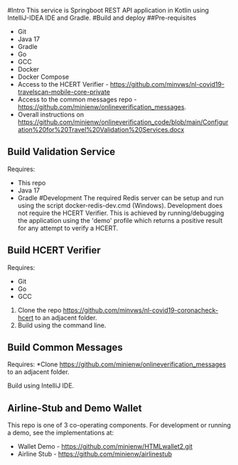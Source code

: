 #Intro
This service is Springboot REST API application in Kotlin using IntelliJ-IDEA IDE and Gradle.
#Build and deploy
##Pre-requisites
* Git
* Java 17
* Gradle
* Go
* GCC
* Docker
* Docker Compose
* Access to the HCERT Verifier - https://github.com/minvws/nl-covid19-travelscan-mobile-core-private
* Access to the common messages repo - https://github.com/minienw/onlineverification_messages.
* Overall instructions on https://github.com/minienw/onlineverification_code/blob/main/Configuration%20for%20Travel%20Validation%20Services.docx

## Build Validation Service
Requires:
* This repo
* Java 17
* Gradle
#Development
The required Redis server can be setup and run using the script docker-redis-dev.cmd (Windows).
Development does not require the HCERT Verifier. This is achieved by running/debugging the application using the 'demo' profile which returns a positive result for any attempt to verify a HCERT.

## Build HCERT Verifier
Requires:
* Git
* Go
* GCC
1. Clone the repo https://github.com/minvws/nl-covid19-coronacheck-hcert to an adjacent folder.
2. Build using the command line.

## Build Common Messages
Requires:
*Clone https://github.com/minienw/onlineverification_messages to an adjacent folder.

Build using IntelliJ IDE.

## Airline-Stub and Demo Wallet
This repo is one of 3 co-operating components. For development or running a demo, see the implementations at:
* Wallet Demo - https://github.com/minienw/HTMLwallet2.git
* Airline Stub - https://github.com/minienw/airlinestub
